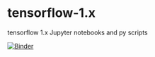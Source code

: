 # tensorflow-1.x

tensorflow 1.x Jupyter notebooks and py scripts

[![Binder](https://mybinder.org/badge_logo.svg)](https://mybinder.org/v2/gh/kyle-w-brown/tensorflow-1.x.git/HEAD)


